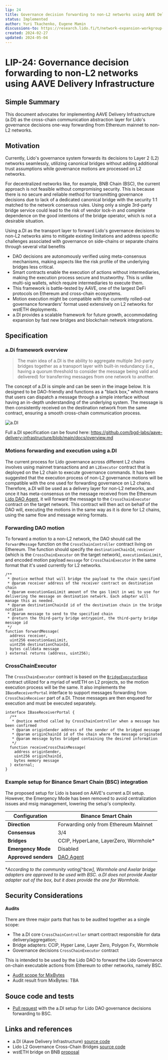 ```yaml
---
lip: 24
title: Governance decision forwarding to non-L2 networks using AAVE Delivery Infrastructure
status: Implemented
author: Yuri Tkachenko, Eugene Mamin
discussions-to: https://research.lido.fi/t/network-expansion-workgroup-initiative-governance-decision-forwarding-to-non-l2-networks-lip-24/7446
created: 2024-02-27
updated: 2024-05-04
---
```


# LIP-24: Governance decision forwarding to non-L2 networks using AAVE Delivery Infrastructure

## Simple Summary

This document advocates for implementing AAVE Delivery Infrastructure (a.DI) as the cross-chain communication abstraction layer for Lido's governance decisions one-way forwarding from Ethereum mainnet to non-L2 networks.

## Motivation

Currently, Lido's governance system forwards its decisions to Layer 2 (L2) networks seamlessly, utilizing canonical bridges without adding additional trust assumptions while governance motions are processed on L2 networks.

For decentralized networks like, for example, BNB Chain (BSC), the current approach is not feasible without compromising security. This is because there is no secure and reliable method for transmitting governance decisions due to lack of a dedicated canonical bridge with the security 1:1 matched to the network consensus rules. Using only a single 3rd-party bridge service could lead to the risk of vendor lock-in and complete dependence on the good intentions of the bridge operator, which is not a desirable situation.

Using a.DI as the transport layer to forward Lido's governance decisions to non-L2 networks aims to mitigate existing limitations and address specific challenges associated with governance on side-chains or separate chains through several vital benefits

- DAO decisions are autonomously verified using meta-consensus mechanisms, making aspects like the risk profile of the underlying bridges less critical.
- Smart contracts enable the execution of actions without intermediaries, making the execution process secure and trustworthy. This is unlike multi-sig wallets, which require intermediaries to execute them.
- This framework is battle-tested by AAVE, one of the largest DeFi protocols on  Ethereum and cross-chain ecosystems.
- Motion execution might be compatible with the currently rolled-out governance forwarders' format used extensively on L2 networks for wstETH deployments.
- a.DI provides a scalable framework for future growth, accommodating expansion by fast new bridges and blockchain network integrations.

## Specification

### a.Di framework overview

> The main idea of a.DI is the ability to aggregate multiple 3rd-party bridges together as a transport layer with built-in redundancy (i.e., having a quorum threshold to consider the message being valid and delivered) for transferring messages from one network to another.

The concept of a.DI is simple and can be seen in the image below. It is designed to be DAO-friendly and functions as a "black box," which means that users can dispatch a message through a simple interface without having an in-depth understanding of the underlying system. The message is then consistently received on the destination network from the same contract, ensuring a smooth cross-chain communication process.

![a.DI](./assets/lip-24/adi-full-flow.png)

Full a.DI specification can be found here: https://github.com/bgd-labs/aave-delivery-infrastructure/blob/main/docs/overview.md


### Motions forwarding and execution using a.DI

The current process for Lido governance across different L2 chains involves using mainnet transactions and an `L2Executor` contract that is deployed on the L2 chain to execute governance commands. It has been suggested that the execution process of non-L2 governance motions will be compatible with the one used for forwarding governance on L2 chains. Therefore, a.DI will be used as a delivery layer for non-L2 networks, and once it has meta-consensus on the message received from the Ethereum [Lido DAO Agent](https://etherscan.io/address/0x3e40D73EB977Dc6a537aF587D48316feE66E9C8c), it will forward the message to the `CrossChainExecutor` contract on the target network. This contract will then act on behalf of the DAO will, executing the motions in the same way as it is done for L2 chains, using the same flow and message wiring formats.

### Forwarding DAO motion 

To forward a motion to a non-L2 network, the DAO should call the `forwardMessage` function on the `CrossChainController` contract living on Ethereum. The function should specify the `destinationChainId`, `receiver` (which is the `CrossChainExecutor` on the target network), `executionGasLimit`, and encoded motion payload `message` for `CrossChainExecutor` in the same format that it's used currently for L2 networks.

```solidity=
/**
 * @notice method that will bridge the payload to the chain specified
 * @param receiver address of the receiver contract on destination chain
 * @param executionGasLimit amount of the gas limit in wei to use for delivering the message on destination network. Each adapter will manage this as needed.
 * @param destinationChainId id of the destination chain in the bridge notation
 * @param message to send to the specified chain
 * @return the third-party bridge entrypoint, the third-party bridge message id
 */
function forwardMessage(
  address receiver,
  uint256 executionGasLimit,
  uint256 destinationChainId,
  bytes calldata message
) external returns (address, uint256);
```

### CrossChainExecutor

The `CrossChainExecutor` contract is based on the [`BridgeExecutorBase`](https://github.com/lidofinance/governance-crosschain-bridges/blob/master/contracts/bridges/BridgeExecutorBase.sol) contract utilized for a myriad of wstETH on L2 projects, so the motion execution process will be the same. It also implements the `IBaseReceiverPortal` interface to support messages forwarding from `CrossChainReceiver` part of a.DI. Those messages are then enqueed for execution and must be executed separately.

```solidity=
interface IBaseReceiverPortal {
  /**
   * @notice method called by CrossChainController when a message has been confirmed
   * @param originSender address of the sender of the bridged message
   * @param originChainId id of the chain where the message originated
   * @param message bytes bridged containing the desired information
   */
  function receiveCrossChainMessage(
    address originSender,
    uint256 originChainId,
    bytes memory message
  ) external;
}
```

### Example setup for Binance Smart Chain (BSC) integration

The proposed setup for Lido is based on AAVE's current a.DI setup. However, the Emergency Mode has been removed to avoid centralization issues and msig management, lowering the setup's complexity.


| Configuration       | Binance Smart Chain                   |
|---------------------|---------------------------------------|
| **Direction**       | Forwarding only from Ethereum Mainnet |
| **Consensus**       | 3/4                                   |
| **Bridges**         | CCIP, HyperLane, LayerZero, Wormhole* |
| **Emergency Mode**  | Disabled                              |
| **Approved senders**| [DAO Agent](https://etherscan.io/address/0x3e40D73EB977Dc6a537aF587D48316feE66E9C8c) |


*_According to the community voting[^bcw], Wormhole and Axelar bridge adapters are approved to be used with BSC. a.DI does not provide Axelar adapter out of the box, but it does provide the one for Wormhole._

## Security Considerations

#### Audits

There are three major parts that has to be audited together as a single scope:

- The a.DI core `CrossChainController` smart contract responsible for data delivery/aggregation;
- Bridge adapters: CCIP, Hyper Lane, Layer Zero, Polygon Fx, Wormhole
- Governance decisions `CrossChainExecutor` contract

This is intended to be used by the Lido DAO to forward the Lido Governance on-chain executable actions from Ethereum to other networks, namely BSC.

- [Audit scope for MixBytes](https://hackmd.io/@lido/Hy8iK226T)
- Audit result from MixBytes: TBA

## Souce code and tests

- [Pull request](https://github.com/lidofinance/aave-delivery-infrastructure/pull/2) with the a.DI setup for Lido DAO governance decisions forwarding to BSC.

## Links and references

- a.DI (Aave Delivery Infrastructure) [source code](https://github.com/bgd-labs/aave-delivery-infrastructure)
- Lido L2 Governance Cross-Chain Bridges [source code](https://github.com/lidofinance/governance-crosschain-bridges)
- wstETH bridge on BNB [proposal](https://snapshot.org/#/lido-snapshot.eth/proposal/0xc12ae07242326a719cb6b6a5eb19cb77eb4515b4a5ebe58508f965a5b9abb27c)
